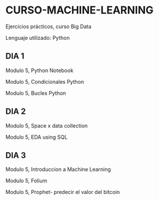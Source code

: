 # CURSO-MACHINE-LEARNING

Ejercicios prácticos, curso Big Data

Lenguaje utilizado: Python

## DIA 1
Modulo 5, Python Notebook

Modulo 5, Condicionales Python

Modulo 5, Bucles Python

## DIA 2
Modulo 5, Space x data collection

Modulo 5, EDA using SQL

## DIA 3
Modulo 5, Introduccion a Machine Learning

Modulo 5, Folium

Modulo 5, Prophet- predecir el valor del bitcoin
